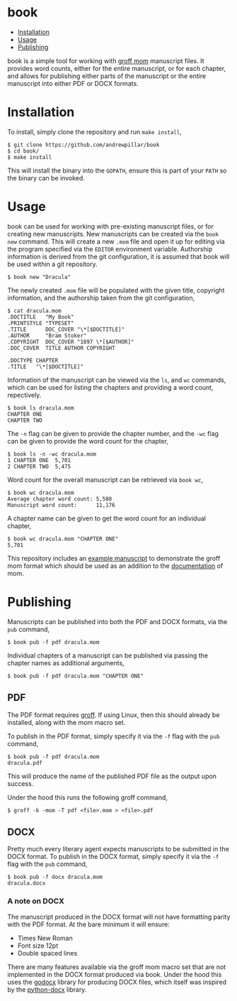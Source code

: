 # book

* [Installation](#installation)
* [Usage](#usage)
* [Publishing](#publishing)

book is a simple tool for working with [groff mom][] manuscript files. It
provides word counts, either for the entire manuscript, or for each chapter,
and allows for publishing either parts of the manuscript or the entire
manuscript into either PDF or DOCX formats.

[groff mom]: https://www.schaffter.ca/mom/mom-01.html

# Installation

To install, simply clone the repository and run `make install`,

    $ git clone https://github.com/andrewpillar/book
    $ cd book/
    $ make install

This will install the binary into the `GOPATH`, ensure this is part of your
`PATH` so the binary can be invoked.

# Usage

book can be used for working with pre-existing manuscript files, or for
creating new manuscripts. New manuscripts can be created via the `book new`
command. This will create a new `.mom` file and open it up for editing via the
program specified via the `EDITOR` environment variable. Authorship information
is derived from the git configuration, it is assumed that book will be used
within a git repository.

    $ book new "Dracula"

The newly created `.mom` file will be populated with the given title, copyright
information, and the authorship taken from the git configuration,

    $ cat dracula.mom
    .DOCTITLE   "My Book"
    .PRINTSTYLE "TYPESET"
    .TITLE      DOC_COVER "\*[$DOCTITLE]"
    .AUTHOR     "Bram Stoker"
    .COPYRIGHT  DOC_COVER "1897 \*[$AUTHOR]"
    .DOC_COVER  TITLE AUTHOR COPYRIGHT
    
    .DOCTYPE CHAPTER
    .TITLE   "\*[$DOCTITLE]"

Information of the manuscript can be viewed via the `ls`, and `wc` commands,
which can be used for listing the chapters and providing a word count,
repectively.

    $ book ls dracula.mom
    CHAPTER ONE
    CHAPTER TWO

The `-n` flag can be given to provide the chapter number, and the `-wc` flag
can be given to provide the word count for the chapter,

    $ book ls -n -wc dracula.mom
    1 CHAPTER ONE  5,701
    2 CHAPTER TWO  5,475

Word count for the overall manuscript can be retrieved via `book wc`,

    $ book wc dracula.mom
    Average chapter word count: 5,588
    Manuscript word count:      11,176

A chapter name can be given to get the word count for an individual chapter,

    $ book wc dracula.mom "CHAPTER ONE"
    5,701

This repository includes an [example manuscript][] to demonstrate the groff mom
format which should be used as an addition to the [documentation][] of mom.

[example manuscript]: /testdata/dracula.mom

[documentation]: https://schaffter.ca/mom/momdoc/toc.html

# Publishing

Manuscripts can be published into both the PDF and DOCX formats, via the `pub`
command,

    $ book pub -f pdf dracula.mom

Individual chapters of a manuscript can be published via passing the chapter
names as additional arguments,

    $ book pub -f pdf dracula.mom "CHAPTER ONE"

## PDF

The PDF format requires [groff][]. If using Linux, then this should already be
installed, along with the mom macro set.

[groff]: https://www.gnu.org/software/groff/

To publish in the PDF format, simply specify it via the `-f` flag with the `pub`
command,

    $ book pub -f pdf dracula.mom
    dracula.pdf

This will produce the name of the published PDF file as the output upon success.

Under the hood this runs the following groff command,

    $ groff -k -mom -T pdf <file>.mom > <file>.pdf

## DOCX

Pretty much every literary agent expects manuscripts to be submitted in the DOCX
format. To publish in the DOCX format, simply specify it via the `-f` flag with
the `pub` command,

    $ book pub -f docx dracula.mom
    dracula.docx

### A note on DOCX

The manuscript produced in the DOCX format will not have formatting parity with
the PDF format. At the bare minimum it will ensure:

* Times New Roman
* Font size 12pt
* Double spaced lines

There are many features available via the groff mom macro set that are not
implemented in the DOCX format produced via book. Under the hood this uses the
[godocx][] library for producing DOCX files, which itself was inspired by the
[python-docx][] library.

[godocx]: https://pkg.go.dev/github.com/gomutex/godocx

[python-docx]: https://python-docx.readthedocs.io/en/latest/
